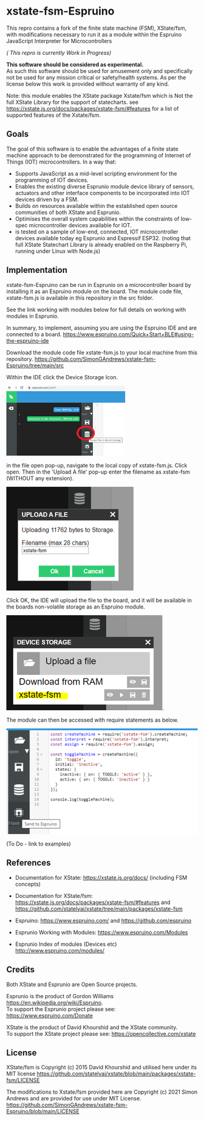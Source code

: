# xstate-fsm-Espruino

This repro contains a fork of the finite state machine (FSM), XState/fsm, with modifications necessary to run it as a module within the Espruino JavaScript Interpreter for Microcontrollers

*( This repro is currently Work in Progress)*

**This software should be considered as experimental.**  
As such this software should be used for amusement only and specifically not be used for any mission critical or safety/health systems.    As per the license below this work is provided without warranty of any kind.  

Note: this module enables the XState package Xstate/fsm which is Not the full XState Library for the support of statecharts.  see <https://xstate.js.org/docs/packages/xstate-fsm/#features>
for a list of supported features of the Xstate/fsm.  

## Goals

The goal of this software is to enable the advantages of a finite state machine approach to be demonstrated for the programming of Internet of Things (IOT) microcontrollers.  In a way that:

* Supports JavaScript as a mid-level scripting environment for the programming of IOT devices.
* Enables the existing diverse Esprunio module device library of sensors, actuators and other interface components to be incorporated into IOT devices driven by a FSM.
* Builds on resources available within the established open source communities of both XState and Esprunio.
* Optimises the overall system capabilities within the constraints of low-spec microcontroller devices available for IOT.  
* is tested on a sample of low-end, connected, IOT microcontroller devices available today eg Esprunio and Espressif ESP32.  (noting that full XState Statechart Library is already enabled on the Raspberry Pi, running under Linux with Node.js)

## Implementation 
xstate-fsm-Espruino can be run in Esprunio on a microcontroller board by installing it as an Espruino module on the board. The module code file, xstate-fsm.js  is available in this repository in the src folder.

See the link working with modules below for full details on working with modules in Esprunio.

In summary, to implement, assuming you are using the Espruino IDE and are connected to a board.  <https://www.espruino.com/Quick+Start+BLE#using-the-espruino-ide>

Download the module code file xstate-fsm.js to your local machine from this repository. 
<https://github.com/SimonGAndrews/xstate-fsm-Espruino/tree/main/src>

Within the IDE click the Device Storage Icon.

![](Docs/Espruino_storage.png)

in the file open pop-up, navigate to the local copy of xstate-fsm.js.  Click open.  Then in the 'Upload A file' pop-up enter the filename as xstate-fsm  (WITHOUT any extension).

![](Docs/Espruino_upload.png)

Click OK, the IDE will upload the file to the board, and it will be available in the boards non-volatile storage as an Espruino module.

![](Docs/Espruino_xstate-fsm_inStorage.png).

The module can then be accessed with require statements as below.

![](Docs/Espruino_uploadMachine.png)

(To Do - link to examples)

## References

* Documentation for XState: <https://xstate.js.org/docs/>  (including FSM concepts)
* Documentation for XState/fsm: <https://xstate.js.org/docs/packages/xstate-fsm/#features>
  and <https://github.com/statelyai/xstate/tree/main/packages/xstate-fsm>

* Espruino:  <https://www.espruino.com/>  and <https://github.com/espruino>
* Esprunio Working with Modules: <https://www.espruino.com/Modules>
* Esprunio Index of modules (Devices etc) <http://www.espruino.com/modules/>

## Credits

Both XState and Esprunio are Open Source projects.

Esprunio is the product of Gordon Williams <https://en.wikipedia.org/wiki/Espruino>.  
To support the Esprunio project please see: <https://www.espruino.com/Donate>

XState is the product of David Khourshid and the XState community.  
To support the XState project please see: <https://opencollective.com/xstate>

## License

XState/fsm is Copyright (c) 2015 David Khourshid and utilised here under its MIT license
<https://github.com/statelyai/xstate/blob/main/packages/xstate-fsm/LICENSE>

The modifications to Xstate/fsm provided here are Copyright (c) 2021 Simon Andrews and are provided for use under MIT License. <https://github.com/SimonGAndrews/xstate-fsm-Espruino/blob/main/LICENSE>
